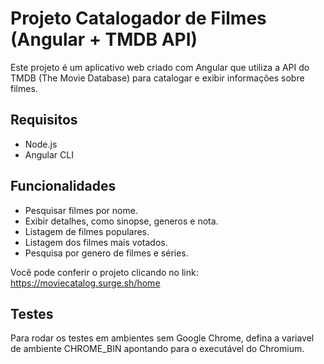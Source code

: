 # Projeto Catalogador de Filmes (Angular + TMDB API)
Este projeto é um aplicativo web criado com Angular que utiliza a API do TMDB (The Movie Database) para catalogar e exibir informações sobre filmes.

## Requisitos
- Node.js
- Angular CLI

## Funcionalidades
- Pesquisar filmes por nome.
- Exibir detalhes, como sinopse, generos e nota.
- Listagem de filmes populares.
- Listagem dos filmes mais votados.
- Pesquisa por genero de filmes e séries.

Você pode conferir o projeto clicando no link:
https://moviecatalog.surge.sh/home

## Testes
Para rodar os testes em ambientes sem Google Chrome, defina a variavel de ambiente CHROME_BIN apontando para o executável do Chromium.

